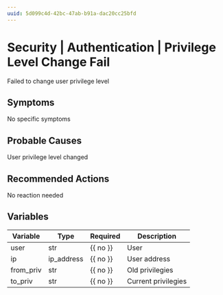 ```yaml
---
uuid: 5d099c4d-42bc-47ab-b91a-dac20cc25bfd
---
```

# Security | Authentication | Privilege Level Change Fail

Failed to change user privilege level

## Symptoms

No specific symptoms

## Probable Causes

User privilege level changed

## Recommended Actions

No reaction needed

## Variables

Variable | Type | Required | Description
--- | --- | --- | ---
user | str | {{ no }} | User
ip | ip_address | {{ no }} | User address
from_priv | str | {{ no }} | Old privilegies
to_priv | str | {{ no }} | Current privilegies
